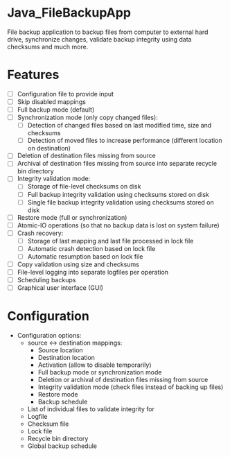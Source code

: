 # Java_FileBackupApp
File backup application to backup files from computer to external hard drive, synchronize changes, validate backup integrity using data checksums and much more.

# Features
- [ ] Configuration file to provide input
- [ ] Skip disabled mappings
- [ ] Full backup mode (default)
- [ ] Synchronization mode (only copy changed files):
    - [ ] Detection of changed files based on last modified time, size and checksums
    - [ ] Detection of moved files to increase performance (different location on destination)
- [ ] Deletion of destination files missing from source
- [ ] Archival of destination files missing from source into separate recycle bin directory
- [ ] Integrity validation mode:
    - [ ] Storage of file-level checksums on disk
    - [ ] Full backup integrity validation using checksums stored on disk
    - [ ] Single file backup integrity validation using checksums stored on disk
- [ ] Restore mode (full or synchronization)
- [ ] Atomic-IO operations (so that no backup data is lost on system failure)
- [ ] Crash recovery:
    - [ ] Storage of last mapping and last file processed in lock file
    - [ ] Automatic crash detection based on lock file
    - [ ] Automatic resumption based on lock file
- [ ] Copy validation using size and checksums
- [ ] File-level logging into separate logfiles per operation
- [ ] Scheduling backups
- [ ] Graphical user interface (GUI)

# Configuration
- Configuration options:
    - source <-> destination mappings:
        - Source location
        - Destination location
        - Activation (allow to disable temporarily)
        - Full backup mode or synchronization mode
        - Deletion or archival of destination files missing from source
        - Integrity validation mode (check files instead of backing up files)
        - Restore mode
        - Backup schedule
    - List of individual files to validate integrity for
    - Logfile
    - Checksum file
    - Lock file
    - Recycle bin directory
    - Global backup schedule
